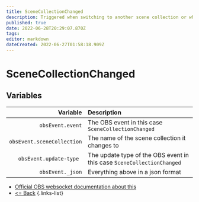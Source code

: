 ```yaml
---
title: SceneCollectionChanged
description: Triggered when switching to another scene collection or when renaming the current scene collection.
published: true
date: 2022-06-28T20:29:07.870Z
tags: 
editor: markdown
dateCreated: 2022-06-27T01:58:18.909Z
---
```


# SceneCollectionChanged

## Variables

| Variable | Description |
|---------:|:------------|
| `obsEvent.event` | The OBS event in this case `SceneCollectionChanged`
| `obsEvent.sceneCollection` | The name of the scene collection it changes to
| `obsEvent.update-type	` | The update type of the OBS event in this case `SceneCollectionChanged`
| `obsEvent._json` | Everything above in a json format
* [Official OBS websocket documentation about this](https://github.com/obsproject/obs-websocket/blob/4.x-current/docs/generated/protocol.md#scenecollectionchanged)
* [<= Back](/en/Integrations/OBS/OBS-Events)
{.links-list}

